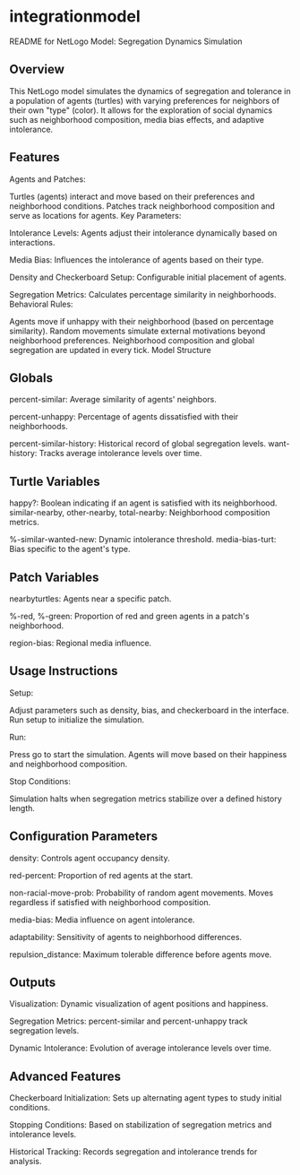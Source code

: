 # integrationmodel
README for NetLogo Model: Segregation Dynamics Simulation
## Overview

This NetLogo model simulates the dynamics of segregation and tolerance in a population of agents (turtles) with varying preferences for neighbors of their own "type" (color). It allows for the exploration of social dynamics such as neighborhood composition, media bias effects, and adaptive intolerance.

## Features
Agents and Patches:

Turtles (agents) interact and move based on their preferences and neighborhood conditions.
Patches track neighborhood composition and serve as locations for agents.
Key Parameters:

Intolerance Levels: Agents adjust their intolerance dynamically based on interactions.

Media Bias: Influences the intolerance of agents based on their type.

Density and Checkerboard Setup: Configurable initial placement of agents.

Segregation Metrics: Calculates percentage similarity in neighborhoods.
Behavioral Rules:

Agents move if unhappy with their neighborhood (based on percentage similarity).
Random movements simulate external motivations beyond neighborhood preferences.
Neighborhood composition and global segregation are updated in every tick.
Model Structure

## Globals

percent-similar: Average similarity of agents' neighbors.

percent-unhappy: Percentage of agents dissatisfied with their neighborhoods.

percent-similar-history: Historical record of global segregation levels.
want-history: Tracks average intolerance levels over time.

## Turtle Variables

happy?: Boolean indicating if an agent is satisfied with its neighborhood.
similar-nearby, other-nearby, total-nearby: Neighborhood composition metrics.

%-similar-wanted-new: Dynamic intolerance threshold.
media-bias-turt: Bias specific to the agent's type.

## Patch Variables

nearbyturtles: Agents near a specific patch.

%-red, %-green: Proportion of red and green agents in a patch's neighborhood.

region-bias: Regional media influence.

## Usage Instructions

Setup:

Adjust parameters such as density, bias, and checkerboard in the interface.
Run setup to initialize the simulation.

Run:

Press go to start the simulation.
Agents will move based on their happiness and neighborhood composition.

Stop Conditions:

Simulation halts when segregation metrics stabilize over a defined history length.

## Configuration Parameters

density: Controls agent occupancy density.

red-percent: Proportion of red agents at the start.

non-racial-move-prob: Probability of random agent movements. Moves regardless if satisfied with neighborhood composition.

media-bias: Media influence on agent intolerance.

adaptability: Sensitivity of agents to neighborhood differences.

repulsion_distance: Maximum tolerable difference before agents move.

## Outputs

Visualization: Dynamic visualization of agent positions and happiness.

Segregation Metrics: percent-similar and percent-unhappy track segregation levels.

Dynamic Intolerance: Evolution of average intolerance levels over time.

## Advanced Features

Checkerboard Initialization: Sets up alternating agent types to study initial conditions.

Stopping Conditions: Based on stabilization of segregation metrics and intolerance levels.

Historical Tracking: Records segregation and intolerance trends for analysis.
